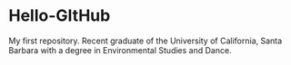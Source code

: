 # Hello-GItHub
My first repository. 
Recent graduate of the University of California, Santa Barbara with a degree in Environmental Studies and Dance.
